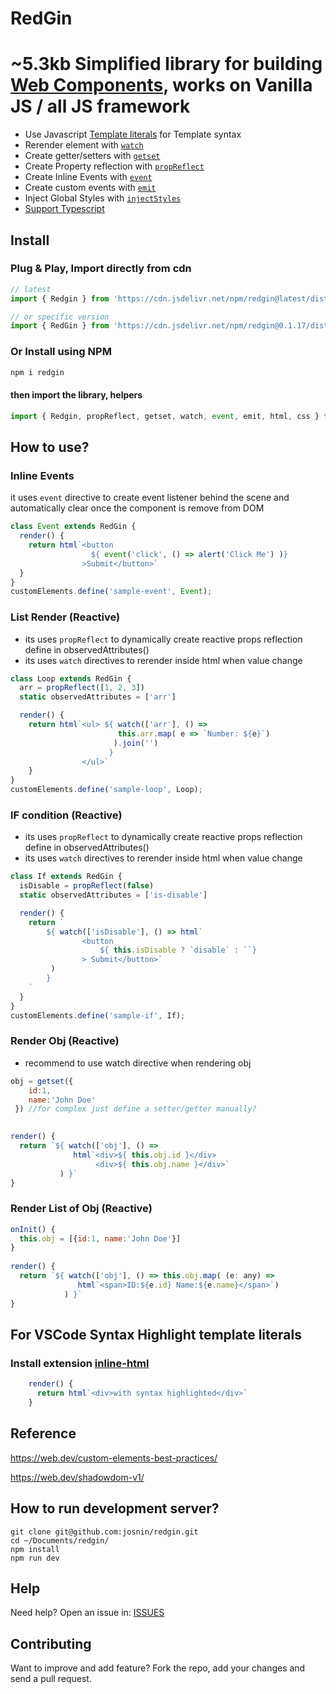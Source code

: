 # RedGin
# ~5.3kb Simplified library for building [Web Components](https://developer.mozilla.org/en-US/docs/Web/Web_Components), works on Vanilla JS / all JS framework

* Use Javascript [Template literals](https://developer.mozilla.org/en-US/docs/Web/JavaScript/Reference/Template_literals) for Template syntax
* Rerender element with [`watch`](https://stackblitz.com/edit/typescript-t3fqo8?file=sampleWatch.ts)  
* Create getter/setters with [`getset`](https://stackblitz.com/edit/typescript-t3fqo8?file=sampleWatch.ts)   
* Create Property reflection with [`propReflect`](https://stackblitz.com/edit/typescript-hlms7u?file=index.html)
* Create Inline Events with [`event`](https://stackblitz.com/edit/typescript-t3fqo8?file=sampleWatch.ts)   
* Create custom events with [`emit`](https://stackblitz.com/edit/redgin-childtoparent?file=index.ts) 
* Inject Global Styles with [`injectStyles`](https://stackblitz.com/edit/redgin-bootstrap?file=index.ts)
* [Support Typescript](https://stackblitz.com/edit/typescript-ue61k6?file=index.ts)


## Install

### Plug & Play, Import directly from cdn

```js
// latest 
import { Redgin } from 'https://cdn.jsdelivr.net/npm/redgin@latest/dist/redgin.min.js'

// or specific version
import { RedGin } from 'https://cdn.jsdelivr.net/npm/redgin@0.1.17/dist/redgin.min.js'

```

### Or Install using NPM

```js
npm i redgin   
```

#### then import the library, helpers

```js
import { Redgin, propReflect, getset, watch, event, emit, html, css } from 'redgin'
```


## How to use?
### Inline Events
it uses <code>event</code> directive to create event listener behind the scene and automatically clear once the component is remove from DOM
```js
class Event extends RedGin { 
  render() {
    return html`<button 
                  ${ event('click', () => alert('Click Me') )} 
                >Submit</button>`
  } 
}
customElements.define('sample-event', Event);
```

### List Render (Reactive) 
* its uses <code>propReflect</code> to dynamically create reactive props reflection define in observedAttributes()
* its uses <code>watch</code> directives to rerender inside html when value change
```js
class Loop extends RedGin {
  arr = propReflect([1, 2, 3])
  static observedAttributes = ['arr'] 

  render() {    
    return html`<ul> ${ watch(['arr'], () => 
                        this.arr.map( e => `Number: ${e}`) 
                       ).join('') 
                      } 
                </ul>`
    } 
}
customElements.define('sample-loop', Loop);
```

### IF condition (Reactive)
* its uses <code>propReflect</code> to dynamically create reactive props reflection define in observedAttributes()
* its uses <code>watch</code> directives to rerender inside html when value change
```js
class If extends RedGin {
  isDisable = propReflect(false)
  static observedAttributes = ['is-disable']

  render() {
    return `
        ${ watch(['isDisable'], () => html`
                <button
                    ${ this.isDisable ? `disable` : ``}
                > Submit</button>`
         )
        }
    `
  }
}
customElements.define('sample-if', If);
```

### Render Obj (Reactive)
* recommend to use watch directive when rendering obj
```js
obj = getset({
    id:1, 
    name:'John Doe'
 }) //for complex just define a setter/getter manually?

  
render() {       
  return `${ watch(['obj'], () => 
              html`<div>${ this.obj.id }</div>
                   <div>${ this.obj.name }</div>` 
           ) }`
}
```

### Render List of Obj (Reactive)
```js
onInit() {
  this.obj = [{id:1, name:'John Doe'}]
}
  
render() {       
  return `${ watch(['obj'], () => this.obj.map( (e: any) => 
               html`<span>ID:${e.id} Name:${e.name}</span>`)
            ) }`
}
```

## For VSCode Syntax Highlight template literals

### Install extension [inline-html](https://marketplace.visualstudio.com/items?itemName=pushqrdx.inline-html)

```js
    render() {
      return html`<div>with syntax highlighted</div>`
    }
```



## Reference
https://web.dev/custom-elements-best-practices/

https://web.dev/shadowdom-v1/


## How to run development server? 
```
git clone git@github.com:josnin/redgin.git 
cd ~/Documents/redgin/
npm install
npm run dev
```

## Help

Need help? Open an issue in: [ISSUES](https://github.com/josnin/redgin/issues)


## Contributing
Want to improve and add feature? Fork the repo, add your changes and send a pull request.


